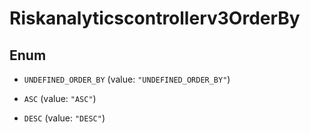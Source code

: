 

# Riskanalyticscontrollerv3OrderBy

## Enum


* `UNDEFINED_ORDER_BY` (value: `"UNDEFINED_ORDER_BY"`)

* `ASC` (value: `"ASC"`)

* `DESC` (value: `"DESC"`)



